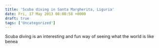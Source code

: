 ```yaml
---
title: 'Scuba diving in Santa Margherita, Liguria'
date: Fri, 17 May 2013 08:08:58 +0000
draft: true
tags: ['Uncategorized']
---
```


Scuba diving is an interesting and fun way of seeing what the world is like benea